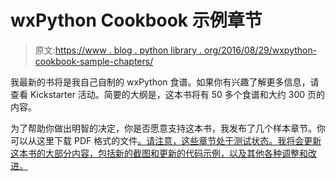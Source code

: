 # wxPython Cookbook 示例章节

> 原文:[https://www . blog . python library . org/2016/08/29/wxpython-cookbook-sample-chapters/](https://www.blog.pythonlibrary.org/2016/08/29/wxpython-cookbook-sample-chapters/)

我最新的书将是我自己自制的 wxPython 食谱。如果你有兴趣了解更多信息，请查看 Kickstarter 活动。简要的大纲是，这本书将有 50 多个食谱和大约 300 页的内容。

为了帮助你做出明智的决定，你是否愿意支持这本书，我发布了几个样本章节。你可以从这里下载 PDF 格式的文件[。请注意，这些章节处于测试状态。我将会更新这本书的大部分内容，包括新的截图和更新的代码示例，以及其他各种调整和改进。](https://www.blog.pythonlibrary.org/wp-content/uploads/2016/08/wxpythoncookbook-preview.pdf)